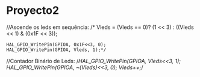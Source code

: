 # Proyecto2
//Ascende os leds em sequência:
    /*
    Vleds = (Vleds == 0)? 
      (1 << 3) : ((Vleds << 1) & (0x1F << 3));
    
    HAL_GPIO_WritePin(GPIOA, 0x1F<<3, 0);
    HAL_GPIO_WritePin(GPIOA, Vleds, 1);*/
    

//Contador Binário de Leds:
    /*HAL_GPIO_WritePin(GPIOA, Vleds<<3, 1);
    HAL_GPIO_WritePin(GPIOA, ~(Vleds)<<3, 0); 
    Vleds++;*/